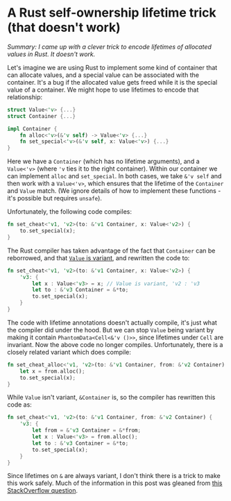 # A Rust self-ownership lifetime trick (that doesn't work)

_Summary: I came up with a clever trick to encode lifetimes of allocated values in Rust. It doesn't work._

Let's imagine we are using Rust to implement some kind of container that can allocate values, and a special value can be associated with the container. It's a bug if the allocated value gets freed while it is the special value of a container. We might hope to use lifetimes to encode that relationship:

```rust
struct Value<'v> {...}
struct Container {...}

impl Container {
    fn alloc<'v>(&'v self) -> Value<'v> {...}
    fn set_special<'v>(&'v self, x: Value<'v>) {...}
}
```

Here we have a `Container` (which has no lifetime arguments), and a `Value<'v>` (where `'v` ties it to the right container). Within our container we can implement `alloc` and `set_special`. In both cases, we take `&'v self` and then work with a `Value<'v>`, which ensures that the lifetime of the `Container` and `Value` match. (We ignore details of how to implement these functions - it's possible but requires `unsafe`).

Unfortunately, the following code compiles:

```rust
fn set_cheat<'v1, 'v2>(to: &'v1 Container, x: Value<'v2>) {
    to.set_special(x);
}
```

The Rust compiler has taken advantage of the fact that `Container` can be reborrowed, and that [`Value` is variant](https://doc.rust-lang.org/nomicon/subtyping.html), and rewritten the code to:

```rust
fn set_cheat<'v1, 'v2>(to: &'v1 Container, x: Value<'v2>) {
    'v3: {
        let x : Value<'v3> = x; // Value is variant, 'v2 : 'v3
        let to : &'v3 Container = &*to;
        to.set_special(x);
    }
}
```

The code with lifetime annotations doesn't actually compile, it's just what the compiler did under the hood. But we can stop `Value` being variant by making it contain `PhantomData<Cell<&'v ()>>`, since lifetimes under `Cell` are invariant. Now the above code no longer compiles. Unfortunately, there is a closely related variant which does compile:

```rust
fn set_cheat_alloc<'v1, 'v2>(to: &'v1 Container, from: &'v2 Container) {
    let x = from.alloc();
    to.set_special(x);
}
```

While `Value` isn't variant, `&Container` is, so the compiler has rewritten this code as:

```rust
fn set_cheat<'v1, 'v2>(to: &'v1 Container, from: &'v2 Container) {
    'v3: {
        let from = &'v3 Container = &*from;
        let x : Value<'v3> = from.alloc();
        let to : &'v3 Container = &*to;
        to.set_special(x);
    }
}
```

Since lifetimes on `&` are always variant, I don't think there is a trick to make this work safely. Much of the information in this post was gleaned from [this StackOverflow question](https://stackoverflow.com/a/62661100/160673).
